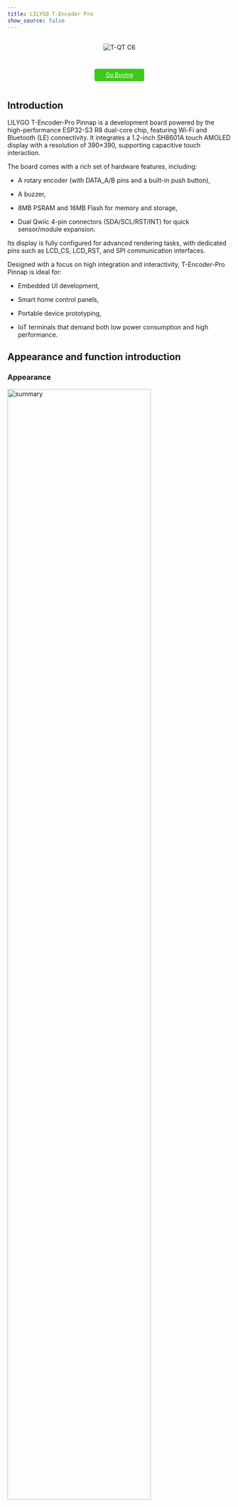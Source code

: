 ```yaml
---
title: LILYGO T-Encoder Pro
show_source: false
---
```

<!-- **[English](README.MD) | 中文** -->

<div style="width:100%; display:flex;justify-content: center;">

![T-QT C6](./assets/T-Encoder-Pro-1.jpg)

</div>

<div style="padding: 1em 0 0 0; display: flex; justify-content: center">
    <a target="_blank" style="margin: 1em;color: white; font-size: 0.9em; border-radius: 0.3em; padding: 0.5em 2em; background-color:rgb(63, 201, 28)" href="https://lilygo.cc/products/t-encoder-plus">Go Buying</a>
    <!-- <a target="_blank" style="margin: 1em;color: white; font-size: 0.9em; border-radius: 0.3em; padding: 0.5em 2em; background-color:rgb(63, 201, 28)" href="https://www.aliexpress.com/store/911876460">速卖通</a> -->
</div>

## Introduction

LILYGO T-Encoder-Pro Pinnap is a development board powered by the high-performance ESP32-S3 R8 dual-core chip, featuring Wi-Fi and Bluetooth (LE) connectivity. It integrates a 1.2-inch SH8601A touch AMOLED display with a resolution of 390×390, supporting capacitive touch interaction.

The board comes with a rich set of hardware features, including:

- A rotary encoder (with DATA_A/B pins and a built-in push button),

- A buzzer,

- 8MB PSRAM and 16MB Flash for memory and storage,

- Dual Qwiic 4-pin connectors (SDA/SCL/RST/INT) for quick sensor/module expansion.

Its display is fully configured for advanced rendering tasks, with dedicated pins such as LCD_CS, LCD_RST, and SPI communication interfaces.

Designed with a focus on high integration and interactivity, T-Encoder-Pro Pinnap is ideal for:

- Embedded UI development,

- Smart home control panels,

- Portable device prototyping,

- IoT terminals that demand both low power consumption and high performance.

## Appearance and function introduction
### Appearance
<img src="./assets/T-Encoder-Pro-2.jpg" alt="summary" width=80%>

### Pinmap 

<img src="./assets/T-Encoder-Pro-pin-en.jpg" alt="summary" width=100%>

## Module Information and Specifications
### Description

T-Encoder-Pro is a smart control knob equipped with a AMOLED touch screen, based on the ESP32S3R8 chip. The knob rotates, clicks (pushes in), and contains a beeper and vibration motor.

<img src="./assets/T-Encoder-Pro-info-en.jpg" alt="summary" width=80%>

| Component | Description |
| --- | --- |
| MCU | ESP32-S3R8  |
| PSRAM | 8M |
| FLASH | 16M |
| Screen | 2.04-inch SH8601A-W14-T06 AMOLED |
| Touch | CHSC5816 touch capacitive screen
| Encoder | Supports left and right rotation
| Buzzer | Support buzzer |
| Wireless | 2.4GHz Wi-Fi & Bluetooth 5 (LE)
| USB | 1 × USB Port and OTG(TYPE-C interface) |
| Extended Interface | 2 × QWIIC 4-pin interface |
| Keys | 1 x RESET key + 1 x BOOT key |
| Hole Position | **M2 screw hole * 3** |
| Dimensions | 43.5 x 43.5 x 27.5mm |

### Related Links

Github：[T-Encoder-Pro](https://github.com/Xinyuan-LilyGO/T-Encoder-Pro)

* [Espressif](https://www.espressif.com/en/support/documents/technical-documents)
* [DXQ120MYB2416A](https://github.com/Xinyuan-LilyGO/T-Encoder-Pro/blob/arduino-esp32-libs_V3.0.7/information/DXQ120MYB2416A.pdf)
* [DS_CHSC5816_V1.1.5](https://github.com/Xinyuan-LilyGO/T-Encoder-Pro/blob/arduino-esp32-libs_V3.0.7/information/DS_CHSC5816_V1.1.5.pdf)
* [CHSC5816-ApplicationDoc_US_V04](https://github.com/Xinyuan-LilyGO/T-Encoder-Pro/blob/arduino-esp32-libs_V3.0.7/information/CHSC5816-ApplicationDoc_US_V04.pdf)

#### Schematic Diagram

* [T-Encoder-Pro](https://github.com/Xinyuan-LilyGO/T-Encoder-Pro/blob/arduino-esp32-libs_V3.0.7/project/[SCH][T-Encoder-Pro_V1.0].pdf)
<!-- * [SY6970](./datasheet/AN_SY6970.pdf) -->

#### Dependency Libraries

* [Arduino_GFX-1.3.7](https://github.com/moononournation/Arduino_GFX)
* [lvgl-8.3.5](https://github.com/lvgl/lvgl)
* [SensorLib-0.1.4](https://github.com/lewisxhe/SensorsLib)

## Software Design
### Arduino Set Parameters

| Setting                  | Value                            |
|--------------------------|----------------------------------|
| Board                    | ESP32S3 Dev Module               |
| Upload Speed             | 921600                           |
| USB Mode                 | Hardware CDC and JTAG            |
| USB CDC On Boot          | Enabled                          |
| USB Firmware MSC On Boot | Disabled                         |
| USB DFU On Boot          | Disabled                         |
| CPU Frequency            | 240MHz (WiFi)                    |
| Flash Mode               | QIO 80MHz                        |
| Flash Size               | 16MB (128Mb)                     |
| Core Debug Level         | None                             |
| Partition Scheme         | 16M Flash (3MB APP/9.9MB FATFS)  |
| PSRAM                    | OPI PSRAM                        |
| Arduino Runs On          | Core 1                           |
| Events Run On            | Core 1                           |

### Development Platform
1. [Micropython](https://micropython.org/)
2. [Arduino IDE](https://www.arduino.cc/en/software)
3. [Platform IO](https://platformio.org/)

## Product Technical Support 


